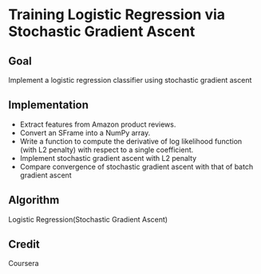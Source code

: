 # Training Logistic Regression via Stochastic Gradient Ascent
## Goal
Implement a logistic regression classifier using stochastic gradient ascent
## Implementation
* Extract features from Amazon product reviews.
* Convert an SFrame into a NumPy array.
* Write a function to compute the derivative of log likelihood function (with L2 penalty) with respect to a single coefficient.
* Implement stochastic gradient ascent with L2 penalty
* Compare convergence of stochastic gradient ascent with that of batch gradient ascent
## Algorithm
Logistic Regression(Stochastic Gradient Ascent)
## Credit
Coursera
